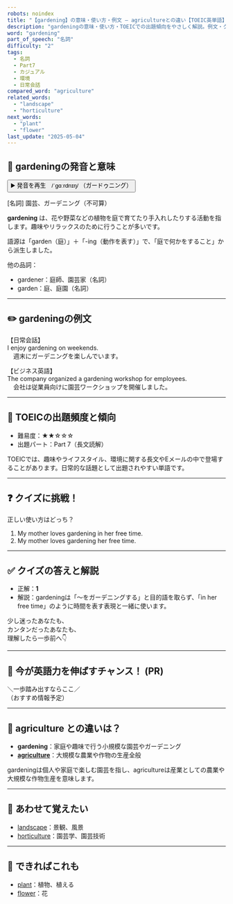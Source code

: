 ```yaml
---
robots: noindex
title: "【gardening】の意味・使い方・例文 ― agricultureとの違い【TOEIC英単語】"
description: "gardeningの意味・使い方・TOEICでの出題傾向をやさしく解説。例文・クイズ付きでagricultureとの違いもわかりやすく学べます。"
word: "gardening"
part_of_speech: "名詞"
difficulty: "2"
tags:
  - 名詞
  - Part7
  - カジュアル
  - 環境
  - 日常会話
compared_word: "agriculture"
related_words:
  - "landscape"
  - "horticulture"
next_words:
  - "plant"
  - "flower"
last_update: "2025-05-04"
---
```


## 🔰 gardeningの発音と意味

<button class="play-audio" onclick="playTTS('gardening')">
  <span class="play-audio-main">
    ▶️ 発音を再生　/ˈɡɑːrdnɪŋ/
  </span>
  <span class="play-audio-sub">
    （ガードゥニング）
  </span>
</button>

[名詞] 園芸、ガーデニング（不可算）

**gardening** は、花や野菜などの植物を庭で育てたり手入れしたりする活動を指します。趣味やリラックスのために行うことが多いです。

語源は「garden（庭）」＋「-ing（動作を表す）」で、「庭で何かをすること」から派生しました。

他の品詞：  
- gardener：庭師、園芸家（名詞）
- garden：庭、庭園（名詞）

---

## ✏️ gardeningの例文

【日常会話】  
I enjoy gardening on weekends.  
　週末にガーデニングを楽しんでいます。

【ビジネス英語】  
The company organized a gardening workshop for employees.  
　会社は従業員向けに園芸ワークショップを開催しました。

---

## 🎯 TOEICの出題頻度と傾向

- 難易度：★★☆☆☆
- 出題パート：Part 7（長文読解）

TOEICでは、趣味やライフスタイル、環境に関する長文やEメールの中で登場することがあります。日常的な話題として出題されやすい単語です。

---

## ❓ クイズに挑戦！

正しい使い方はどっち？

1. My mother loves gardening in her free time.  
2. My mother loves gardening her free time.

---

## ✅ クイズの答えと解説

- 正解：**1**
- 解説：gardeningは「～をガーデニングする」と目的語を取らず、「in her free time」のように時間を表す表現と一緒に使います。

少し迷ったあなたも、  
カンタンだったあなたも、  
理解したら一歩前へ👇️

---

## 🚀 今が英語力を伸ばすチャンス！ (PR)

<div class="info-center">
＼一歩踏み出すならここ／<br>  
（おすすめ情報予定）
</div>

---

## 🤔  agriculture との違いは？

- **gardening**：家庭や趣味で行う小規模な園芸やガーデニング
- **[agriculture](/word/agriculture)**：大規模な農業や作物の生産全般

gardeningは個人や家庭で楽しむ園芸を指し、agricultureは産業としての農業や大規模な作物生産を意味します。

---

## 🧩 あわせて覚えたい

- [landscape](/word/landscape)：景観、風景
- [horticulture](/word/horticulture)：園芸学、園芸技術

---

## 📖 できればこれも

- [plant](/word/plant)：植物、植える
- [flower](/word/flower)：花

<!-- cvid: aid40_bid20 -->
